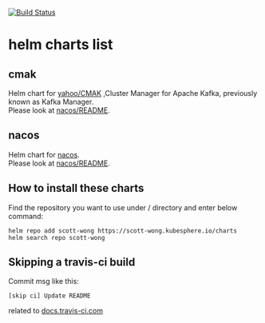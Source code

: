 [![Build Status](https://travis-ci.org/scott-wong/helm-charts.svg?branch=master)](https://travis-ci.org/scott-wong/helm-charts)  
# helm charts list
## cmak
Helm chart for [yahoo/CMAK](https://github.com/yahoo/CMAK) ,Cluster Manager for Apache Kafka, previously known as Kafka Manager.  
Please look at [nacos/README](cmak/README.md).

## nacos
Helm chart for [nacos](https://github.com/nacos-group/nacos-docker).  
Please look at [nacos/README](nacos/README.md).

## How to install these charts
Find the repository you want to use under / directory and enter below command:
```
helm repo add scott-wong https://scott-wong.kubesphere.io/charts
helm search repo scott-wong
```


## Skipping a travis-ci build
Commit msg like this:  
```
[skip ci] Update README  
```
related to [docs.travis-ci.com](https://docs.travis-ci.com/user/customizing-the-build/#Skipping-a-build)
